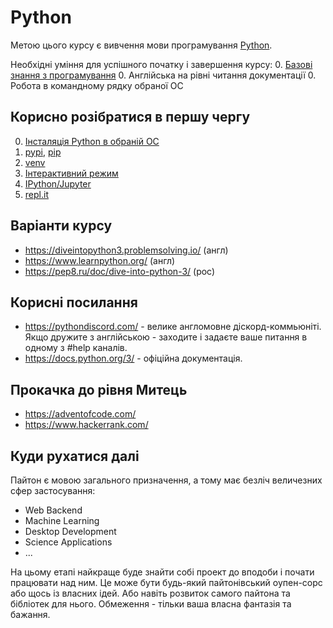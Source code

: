 # Python

Метою цього курсу є вивчення мови програмування [Python](https://www.python.org/).

Необхідні уміння для успішного початку і завершення курсу:
0. [Базові знання з програмування](https://programming.kr.ua)
0. Англійська на рівні читання документації
0. Робота в командному рядку обраної ОС

## Корисно розібратися в першу чергу

0. [Інсталяція Python в обраній ОС](https://wiki.python.org/moin/BeginnersGuide/Download)
0. [pypi](https://pypi.org/), [pip](https://pip.pypa.io/en/stable/)
0. [venv](https://docs.python.org/3/library/venv.html)
0. [Інтерактивний режим](https://docs.python.org/3/tutorial/interpreter.html#interactive-mode)
0. [IPython/Jupyter](https://jupyter.org/try)
0. [repl.it](https://repl.it/)

## Варіанти курсу
- https://diveintopython3.problemsolving.io/ (англ)
- https://www.learnpython.org/ (англ)
- https://pep8.ru/doc/dive-into-python-3/ (рос)


## Корисні посилання
- https://pythondiscord.com/ - велике англомовне діскорд-коммьюніті. Якщо дружите з англійською - заходите і задаєте ваше питання в одному з #help каналів.
- https://docs.python.org/3/ - офіційна документація.

## Прокачка до рівня Митець
- https://adventofcode.com/
- https://www.hackerrank.com/

## Куди рухатися далі

Пайтон є мовою загального призначення, а тому має безліч величезних сфер застосування:

- Web Backend
- Machine Learning
- Desktop Development
- Science Applications
- ...

На цьому етапі найкраще буде знайти собі проект до вподоби і почати працювати над ним. Це може бути будь-який пайтонівський оупен-сорс або щось із власних ідей. Або навіть розвиток самого пайтона та бібліотек для нього. Обмеження - тільки ваша власна фантазія та бажання.
